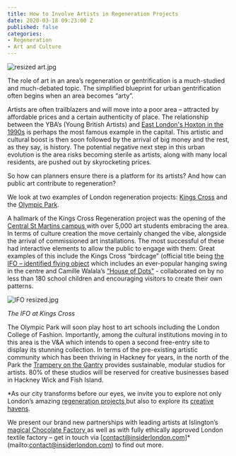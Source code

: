```yaml
---
title: How to Involve Artists in Regeneration Projects
date: 2020-03-18 09:23:00 Z
published: false
categories:
- Regeneration
- Art and Culture
---
```


![resized art.jpg](/uploads/resized%20art.jpg)

The role of art in an area’s regeneration or gentrification is a much-studied and much-debated topic. The simplified blueprint for urban gentrification often begins when an area becomes “arty”. 

Artists are often trailblazers and will move into a poor area – attracted by affordable prices and a certain authenticity of place. The relationship between the YBA’s (Young British Artists) and [East London's Hoxton in the 1990s](https://www.theguardian.com/cities/2018/mar/14/hoxton-square-london-shoreditch-aviva-gentrification-yba-damien-hirst) is perhaps the most famous example in the capital. This artistic and cultural boost is then soon followed by the arrival of big money and the rest, as they say, is history. The potential negative next step in this urban evolution is the area risks becoming sterile as artists, along with many local residents, are pushed out by skyrocketing prices. 

So how can planners ensure there is a platform for its artists? And how can public art contribute to regeneration?

We look at two examples of London regeneration projects: [Kings Cross](https://www.insiderlondon.com/london/educational-tours/kings-cross-regeneration/) and the [Olympic Park](https://www.insiderlondon.com/london/educational-tours/kings-cross-regeneration/#olympic-park-regeneration-tour). 

A hallmark of the Kings Cross Regeneration project was the opening of the [Central St Martins campus ](https://www.kingscross.co.uk/central-saint-martins) with over 5,000 art students embracing the area. In terms of culture creation the move certainly changed the vibe, alongside the arrival of commissioned art installations. The most successful of these had interactive elements to allow the public to engage with them. Great examples of this include the Kings Cross “birdcage” (official title being [the IFO – identified flying object](https://www.kingscross.co.uk/ifo) which includes an ever-popular hanging swing in the centre and Camille Walala’s [“House of Dots”](http://https://www.kingscross.co.uk/event/house-of-dots) - collaborated on by no less than 180 school children and encouraging visitors to create their own patterns. 


![IFO resized.jpg](/uploads/IFO%20resized.jpg)

*The IFO at Kings Cross*


The Olympic Park will soon play host to art schools including the London College of Fashion. Importantly, among the cultural institutions moving in to this area is the V&A which intends to open a second free-entry site to display its stunning collection. In terms of the pre-existing artistic community which has been thriving in Hackney for years, in the north of the Park the [Trampery on the Gantry](https://thetrampery.com/workspaces/on-the-gantry/) provides sustainable, modular studios for artists. 80% of these studios will be reserved for creative businesses based in Hackney Wick and Fish Island.


*As our city transforms before our eyes, we invite you to explore not only London’s amazing [regeneration projects ](https://www.insiderlondon.com/london/educational-tours/kings-cross-regeneration/) but also to explore its [creative havens](https://www.insiderlondon.com/london/educational-tours/street-art-tour-london/).

We present our brand new partnerships with leading artists at Islington’s [magical Chocolate Factory  ](https://www.chocolatefactoryn16.com/) as well as with fully ethically approved London textile factory – get in touch via [contact@insiderlondon.com]*(mailto:contact@insiderlondon.com) to find out more. 
